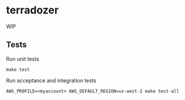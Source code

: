 # terradozer

WIP

## Tests

Run unit tests

    make test
    
Run acceptance and integration tests

    AWS_PROFILE=<myaccount> AWS_DEFAULT_REGION=us-west-2 make test-all